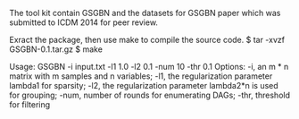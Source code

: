 The tool kit contain GSGBN and the datasets for GSGBN paper which was submitted to ICDM 2014 for peer review.

Exract the package, then use make to compile the source code.
$ tar -xvzf GSGBN-0.1.tar.gz
$ make

Usage:
    GSGBN -i input.txt -l1 1.0 -l2 0.1 -num 10 -thr 0.1
Options:
    -i,   an m * n matrix with m samples and n variables;
    -l1,  the regularization parameter lambda1 for sparsity;
    -l2,  the regularization parameter lambda2*n is used for grouping;
    -num, number of rounds for enumerating DAGs;
    -thr, threshold for filtering
